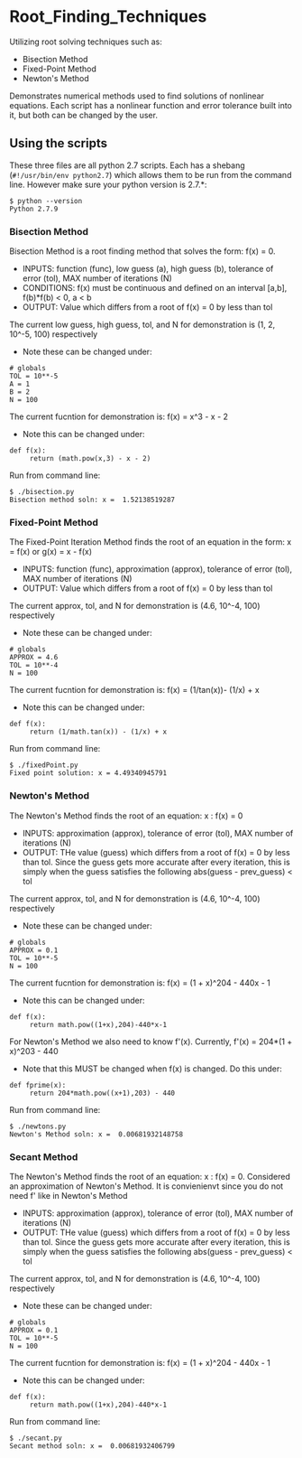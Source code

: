 # Root_Finding_Techniques
Utilizing root solving techniques such as:
* Bisection Method
* Fixed-Point Method
* Newton's Method

Demonstrates numerical methods used to find solutions of nonlinear equations. Each script has a nonlinear function and error tolerance built into it, but both can be changed by the user. 

## Using the scripts

These three files are all python 2.7 scripts. Each has a shebang (```#!/usr/bin/env python2.7```) which allows them to be run from the command line. However make sure your python version is 2.7.*:
```
$ python --version
Python 2.7.9
```

### Bisection Method
Bisection Method is a root finding method that solves the form: f(x) = 0. 
* INPUTS: function (func), low guess (a), high guess (b), tolerance of error (tol), MAX number of iterations (N)
* CONDITIONS: f(x) must be continuous and defined on an interval [a,b], f(b)*f(b) < 0,
              a < b
* OUTPUT: Value which differs from a root of f(x) = 0 by less than tol

The current low guess, high guess, tol, and N for demonstration is (1, 2, 10^-5, 100) respectively
* Note these can be changed under:
```
# globals
TOL = 10**-5
A = 1
B = 2
N = 100
```

The current fucntion for demonstration is: f(x) = x^3 - x - 2
* Note this can be changed under:
```
def f(x):
     return (math.pow(x,3) - x - 2)
```

Run from command line:
```
$ ./bisection.py
Bisection method soln: x =  1.52138519287
```

### Fixed-Point Method
The Fixed-Point Iteration Method finds the root of an equation in the form: x = f(x) or g(x) = x - f(x)
* INPUTS: function (func), approximation (approx), tolerance of error (tol), MAX number of iterations (N)
* OUTPUT: Value which differs from a root of f(x) = 0 by less than tol

The current approx, tol, and N for demonstration is (4.6, 10^-4, 100) respectively
* Note these can be changed under:
```
# globals
APPROX = 4.6
TOL = 10**-4
N = 100
```

The current fucntion for demonstration is: f(x) = (1/tan(x))- (1/x) + x
* Note this can be changed under:
```
def f(x):
     return (1/math.tan(x)) - (1/x) + x
```

Run from command line:
```
$ ./fixedPoint.py
Fixed point solution: x = 4.49340945791
```
### Newton's Method
The Newton's Method finds the root of an equation:   x : f(x) = 0
* INPUTS: approximation (approx), tolerance of error (tol), MAX number of iterations (N)
* OUTPUT: THe value (guess) which differs from a root of f(x) = 0 by less than tol. Since the guess gets more accurate after every iteration, this is simply when the guess satisfies the following abs(guess - prev_guess) < tol

The current approx, tol, and N for demonstration is (4.6, 10^-4, 100) respectively
* Note these can be changed under:
```
# globals
APPROX = 0.1
TOL = 10**-5
N = 100
```

The current fucntion for demonstration is: f(x) = (1 + x)^204 - 440x - 1
* Note this can be changed under:
```
def f(x):
     return math.pow((1+x),204)-440*x-1
```

For Newton's Method we also need to know f'(x). Currently, f'(x) = 204*(1 + x)^203 - 440
* Note that this MUST be changed when f(x) is changed. Do this under:
```
def fprime(x):
     return 204*math.pow((x+1),203) - 440
```

Run from command line:
```
$ ./newtons.py
Newton's Method soln: x =  0.00681932148758
```

### Secant Method
The Newton's Method finds the root of an equation:   x : f(x) = 0. Considered an approximation of Newton's Method. It is convienienvt since you do not need f' like in Newton's Method
* INPUTS: approximation (approx), tolerance of error (tol), MAX number of iterations (N)
* OUTPUT: THe value (guess) which differs from a root of f(x) = 0 by less than tol. Since the guess gets more accurate after every iteration, this is simply when the guess satisfies the following abs(guess - prev_guess) < tol

The current approx, tol, and N for demonstration is (4.6, 10^-4, 100) respectively
* Note these can be changed under:
```
# globals
APPROX = 0.1
TOL = 10**-5
N = 100
```

The current fucntion for demonstration is: f(x) = (1 + x)^204 - 440x - 1
* Note this can be changed under:
```
def f(x):
     return math.pow((1+x),204)-440*x-1
```

Run from command line:
```
$ ./secant.py
Secant method soln: x =  0.00681932406799
```
